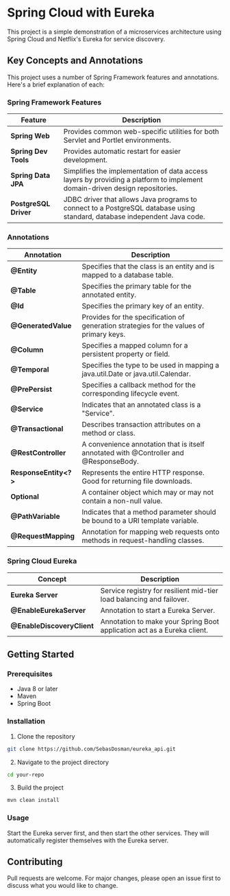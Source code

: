 # Spring Cloud with Eureka
This project is a simple demonstration of a microservices architecture using Spring Cloud and Netflix's Eureka for service discovery.

## Key Concepts and Annotations
This project uses a number of Spring Framework features and annotations. Here's a brief explanation of each:

### Spring Framework Features
| Feature | Description |
| --- | --- |
| **Spring Web** | Provides common web-specific utilities for both Servlet and Portlet environments. |
| **Spring Dev Tools** | Provides automatic restart for easier development. |
| **Spring Data JPA** | Simplifies the implementation of data access layers by providing a platform to implement domain-driven design repositories. |
| **PostgreSQL Driver** | JDBC driver that allows Java programs to connect to a PostgreSQL database using standard, database independent Java code. |

### Annotations
| Annotation | Description |
| --- | --- |
| **@Entity** | Specifies that the class is an entity and is mapped to a database table. |
| **@Table** | Specifies the primary table for the annotated entity. |
| **@Id** | Specifies the primary key of an entity. |
| **@GeneratedValue** | Provides for the specification of generation strategies for the values of primary keys. |
| **@Column** | Specifies a mapped column for a persistent property or field. |
| **@Temporal** | Specifies the type to be used in mapping a java.util.Date or java.util.Calendar. |
| **@PrePersist** | Specifies a callback method for the corresponding lifecycle event. |
| **@Service** | Indicates that an annotated class is a "Service". |
| **@Transactional** | Describes transaction attributes on a method or class. |
| **@RestController** | A convenience annotation that is itself annotated with @Controller and @ResponseBody. |
| **ResponseEntity<?>** | Represents the entire HTTP response. Good for returning file downloads. |
| **Optional** | A container object which may or may not contain a non-null value. |
| **@PathVariable** | Indicates that a method parameter should be bound to a URI template variable. |
| **@RequestMapping** | Annotation for mapping web requests onto methods in request-handling classes. |

### Spring Cloud Eureka
| Concept | Description |
| --- | --- |
| **Eureka Server** | Service registry for resilient mid-tier load balancing and failover. |
| **@EnableEurekaServer** | Annotation to start a Eureka Server. |
| **@EnableDiscoveryClient** | Annotation to make your Spring Boot application act as a Eureka client. |

## Getting Started
### Prerequisites
- Java 8 or later
- Maven
- Spring Boot

### Installation
1. Clone the repository
```bash
git clone https://github.com/SebasDosman/eureka_api.git
```

2. Navigate to the project directory
```bash
cd your-repo
```

3. Build the project
```bash
mvn clean install
```

### Usage
Start the Eureka server first, and then start the other services. They will automatically register themselves with the Eureka server.

## Contributing
Pull requests are welcome. For major changes, please open an issue first to discuss what you would like to change.